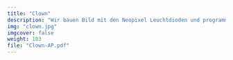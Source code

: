 ```yaml
---
title: "Clown"
description: "Wir bauen Bild mit den Neopixel Leuchtdioden und programmieren einen WLAN Access-Point um mit dem Handy die Leuchtdionen steuern zu können."
img: "clown.jpg"
imgcover: false
weight: 103
file: "Clown-AP.pdf"
---
```

